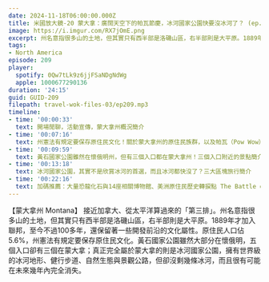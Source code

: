 ```yaml
---
date: 2024-11-18T06:00:00.000Z
title: 米國放大鏡-20 蒙大拿：廣闊天空下的帕瓦節慶，冰河國家公園快要沒冰河了？ (ep.209)
image: https://i.imgur.com/RX7jOmE.png
excerpt: 州名意指很多山的土地，但其實只有西半部是洛磯山區，右半部則是大平原。1889年才加入聯邦，至今不過100多年，還保留著一些開發前沿的文化屬性。冰河國家公園裡的冰河，很有可能在未來幾年內完全消失。
tags:
- North America
episode: 209
player:
  spotify: 0Qw7tLk9z6jjFSaNDgNdWg
  apple: 1000677290136
duration: '24:15'
guid: GUID-209
filepath: travel-wok-files-03/ep209.mp3
timeline:
- time: '00:00:33'
  text: 開場閒聊，活動宣傳，蒙大拿州概況簡介
- time: '00:07:16'
  text: 州憲法有規定要保存原住民文化！關於蒙大拿州的原住民族群，以及帕瓦（Pow Wow）祭典
- time: '00:09:59'
  text: 黃石國家公園雖然在懷俄明州，但有三個入口都在蒙大拿州！三個入口附近的景點簡介
- time: '00:13:18'
  text: 冰河國家公園，其實不是欣賞冰河的首選，而且冰河都快沒了？三大區塊旅行簡介
- time: '00:22:16'
  text: 加碼推薦：大量恐龍化石與14座相關博物館、美洲原住民歷史轉捩點 The Battle of the Little Bighorn
---
```

【蒙大拿州 Montana】 接近加拿大、從太平洋算過來的「第三排」。州名意指很多山的土地，但其實只有西半部是洛磯山區，右半部則是大平原。1889年才加入聯邦，至今不過100多年，還保留著一些開發前沿的文化屬性。原住民人口佔5.6%，州憲法有規定要保存原住民文化。黃石國家公園雖然大部分在懷俄明，五個入口卻有三個在蒙大拿；真正完全屬於蒙大拿的則是冰河國家公園，擁有世界級的冰河地形、健行步道、自然生態與景觀公路，但卻沒剩幾條冰河，而且很有可能在未來幾年內完全消失。
